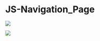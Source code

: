 
# JS-Navigation_Page
![](https://bu.dusays.com/2025/02/11/67ab56ef512aa.webp)

![](https://bu.dusays.com/2025/02/11/67ab58de11cea.webp)